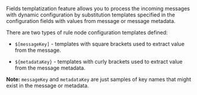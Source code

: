 Fields templatization feature allows you to process the incoming messages with dynamic configuration by substitution templates specified in the configuration fields with values from message or message metadata.

There are two types of rule node configuration templates defined:

 - `$[messageKey]` - templates with square brackets used to extract value from the message.

 - `${metadataKey}` - templates with curly brackets used to extract value from the message metadata.

**Note:** `messageKey` and `metadataKey` are just samples of key names that might exist in the message or metadata.
